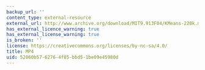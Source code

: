 ```yaml
---
backup_url: ''
content_type: external-resource
external_url: http://www.archive.org/download/MIT9.913F04/KMeans-220k.mp4
has_external_licence_warning: true
has_external_license_warning: true
is_broken: ''
license: https://creativecommons.org/licenses/by-nc-sa/4.0/
title: MP4
uid: 52060b57-6276-4f85-bbd5-1be09e45980d
---
```

